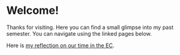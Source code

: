 # Welcome!

Thanks for visiting. Here you can find a small glimpse into my past semester. You can navigate using the linked pages below.

Here is [my reflection on our time in the EC](ec_reflection.md).

